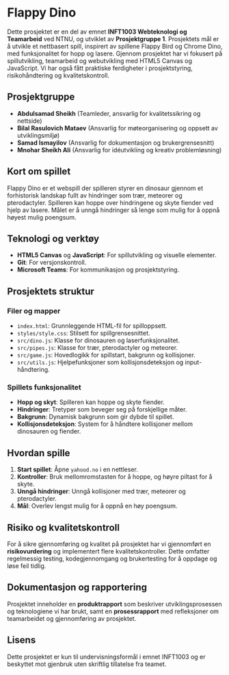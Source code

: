 # Flappy Dino

Dette prosjektet er en del av emnet **INFT1003 Webteknologi og Teamarbeid** ved NTNU, og utviklet av **Prosjektgruppe 1**. Prosjektets mål er å utvikle et nettbasert spill, inspirert av spillene Flappy Bird og Chrome Dino, med funksjonalitet for hopp og lasere. Gjennom prosjektet har vi fokusert på spillutvikling, teamarbeid og webutvikling med HTML5 Canvas og JavaScript. Vi har også fått praktiske ferdigheter i prosjektstyring, risikohåndtering og kvalitetskontroll.

## Prosjektgruppe

- **Abdulsamad Sheikh** (Teamleder, ansvarlig for kvalitetssikring og nettside)
- **Bilal Rasulovich Mataev** (Ansvarlig for møteorganisering og oppsett av utviklingsmiljø)
- **Samad Ismayilov** (Ansvarlig for dokumentasjon og brukergrensesnitt)
- **Mnohar Sheikh Ali** (Ansvarlig for idéutvikling og kreativ problemløsning)

## Kort om spillet

Flappy Dino er et webspill der spilleren styrer en dinosaur gjennom et forhistorisk landskap fullt av hindringer som trær, meteorer og pterodactyler. Spilleren kan hoppe over hindringene og skyte fiender ved hjelp av lasere. Målet er å unngå hindringer så lenge som mulig for å oppnå høyest mulig poengsum.

## Teknologi og verktøy

- **HTML5 Canvas** og **JavaScript**: For spillutvikling og visuelle elementer.
- **Git**: For versjonskontroll.
- **Microsoft Teams**: For kommunikasjon og prosjektstyring.

## Prosjektets struktur

### Filer og mapper
- `index.html`: Grunnleggende HTML-fil for spilloppsett.
- `styles/style.css`: Stilsett for spillgrensesnittet.
- `src/dino.js`: Klasse for dinosauren og laserfunksjonalitet.
- `src/pipes.js`: Klasse for trær, pterodactyler og meteorer.
- `src/game.js`: Hovedlogikk for spillstart, bakgrunn og kollisjoner.
- `src/utils.js`: Hjelpefunksjoner som kollisjonsdeteksjon og input-håndtering.

### Spillets funksjonalitet
- **Hopp og skyt**: Spilleren kan hoppe og skyte fiender.
- **Hindringer**: Tretyper som beveger seg på forskjellige måter.
- **Bakgrunn**: Dynamisk bakgrunn som gir dybde til spillet.
- **Kollisjonsdeteksjon**: System for å håndtere kollisjoner mellom dinosauren og fiender.

## Hvordan spille

1. **Start spillet**: Åpne `yahood.no` i en nettleser.
2. **Kontroller**: Bruk mellomromstasten for å hoppe, og høyre piltast for å skyte.
3. **Unngå hindringer**: Unngå kollisjoner med trær, meteorer og pterodactyler.
4. **Mål**: Overlev lengst mulig for å oppnå en høy poengsum.

## Risiko og kvalitetskontroll

For å sikre gjennomføring og kvalitet på prosjektet har vi gjennomført en **risikovurdering** og implementert flere kvalitetskontroller. Dette omfatter regelmessig testing, kodegjennomgang og brukertesting for å oppdage og løse feil tidlig.

## Dokumentasjon og rapportering

Prosjektet inneholder en **produktrapport** som beskriver utviklingsprosessen og teknologiene vi har brukt, samt en **prosessrapport** med refleksjoner om teamarbeidet og gjennomføring av prosjektet.

## Lisens

Dette prosjektet er kun til undervisningsformål i emnet INFT1003 og er beskyttet mot gjenbruk uten skriftlig tillatelse fra teamet.